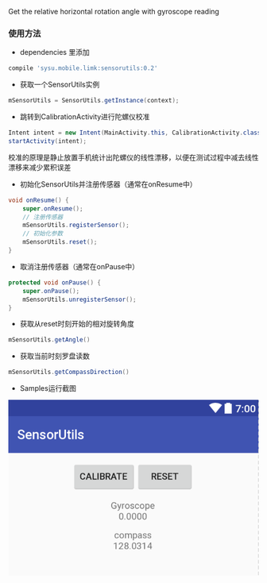 Get the relative horizontal rotation angle with gyroscope reading

### 使用方法
- dependencies 里添加
``` gradle
compile 'sysu.mobile.limk:sensorutils:0.2'
```

- 获取一个SensorUtils实例
``` java
mSensorUtils = SensorUtils.getInstance(context);
```

- 跳转到CalibrationActivity进行陀螺仪校准
``` java
Intent intent = new Intent(MainActivity.this, CalibrationActivity.class);
startActivity(intent);
```
校准的原理是静止放置手机统计出陀螺仪的线性漂移，以便在测试过程中减去线性漂移来减少累积误差

- 初始化SensorUtils并注册传感器（通常在onResume中）
``` java
void onResume() {
    super.onResume();
    // 注册传感器
    mSensorUtils.registerSensor();
    // 初始化参数
    mSensorUtils.reset();
}
```
- 取消注册传感器（通常在onPause中）
``` java
protected void onPause() {
    super.onPause();
    mSensorUtils.unregisterSensor();
}
```

- 获取从reset时刻开始的相对旋转角度
``` java
mSensorUtils.getAngle()
```

- 获取当前时刻罗盘读数
``` java
mSensorUtils.getCompassDirection()
```

- Samples运行截图


![1](images/1.png)